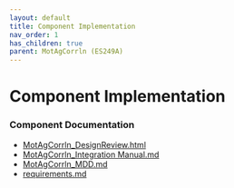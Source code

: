```yaml
---
layout: default
title: Component Implementation
nav_order: 1
has_children: true
parent: MotAgCorrln (ES249A)
---
```

# Component Implementation
### Component Documentation

- [MotAgCorrln_DesignReview.html](doc/MotAgCorrln_DesignReview.html)
- [MotAgCorrln_Integration Manual.md](doc/MotAgCorrln_Integration%20Manual.md)
- [MotAgCorrln_MDD.md](doc/MotAgCorrln_MDD.md)
- [requirements.md](doc/requirements.md)

